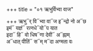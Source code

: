 +++
title = "०१ ऋभुर्विभ्वा वाज"

+++
ऋभु᳓र् वि᳓भ्वा वा᳓ज इ᳓न्द्रो नो अ᳓छ  
इमं᳓ यज्ञं᳓ रत्नधे᳓यो᳓प यात  
इदा᳓ हि᳓ वो धिष᳓णा देवी᳓ अ᳓ह्नाम्  
अ᳓धात् पीतिं᳓ स᳓म् म᳓दा अग्मता वः